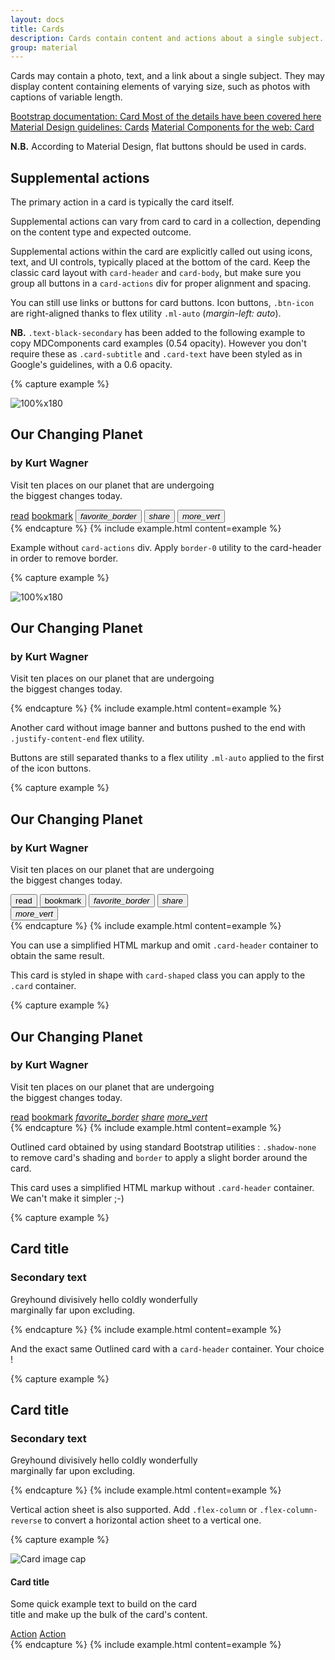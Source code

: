 ```yaml
---
layout: docs
title: Cards
description: Cards contain content and actions about a single subject.
group: material
---
```


Cards may contain a photo, text, and a link about a single subject. They may display content containing elements of varying size, such as photos with captions of variable length.

<div class="list-group my-2 my-lg-5">
    <a href="{{ site.baseurl }}/docs/{{ site.docs_version }}/components/card/" target="_blank" class="list-group-item list-group-item-action lgi-icon-bs">Bootstrap documentation: Card
      <span class="d-block font-weight-normal text-black-secondary"> Most of the details have been covered here</span>
    </a>
    <a href="https://material.io/components/cards/" target="_blank" class="list-group-item list-group-item-action lgi-icon-md">Material Design guidelines: Cards</a>
    <a href="https://material-components.github.io/material-components-web-catalog/#/component/card" target="_blank" class="list-group-item list-group-item-action lgi-icon-mdc">Material Components for the web: Card</a>
</div>

**N.B.** According to Material Design, flat buttons should be used in cards.

## Supplemental actions

The primary action in a card is typically the card itself.

Supplemental actions can vary from card to card in a collection, depending on the content type and expected outcome.

Supplemental actions within the card are explicitly called out using icons, text, and UI controls, typically placed at the bottom of the card. Keep the classic card layout with `card-header` and `card-body`, but make sure you group all buttons in a `card-actions` div for proper alignment and spacing.

You can still use links or buttons for card buttons. Icon buttons, `.btn-icon` are right-aligned thanks to flex utility `.ml-auto` (*margin-left: auto*).

**NB.** `.text-black-secondary` has been added to the following example to copy MDComponents card examples (0.54 opacity). However you don't require these as `.card-subtitle` and `.card-text` have been styled as in Google's guidelines, with a 0.6 opacity.

{% capture example %}
<div class="card" style="max-width: 350px;">
  <img alt="100%x180" class="card-img-top" src="https://material-components.github.io/material-components-web-catalog/static/media/photos/3x2/2.jpg">
  <div class="card-header border-0">
    <h2 class="card-title">Our Changing Planet</h2>
    <h3 class="card-subtitle text-black-secondary">by Kurt Wagner</h3>
  </div>
  <div class="card-body">
    <p class="card-text text-black-secondary">Visit ten places on our planet that are undergoing the biggest changes today.</p>
  </div>
  <div class="card-actions">
    <a class="btn btn-flat-primary" href="#">read</a>
    <a class="btn btn-flat-primary" href="#">bookmark</a>
    <button class="btn btn-icon ml-auto" type="button"><i class="material-icons">favorite_border</i></button>
    <button class="btn btn-icon" type="button"><i class="material-icons">share</i></button>
    <button class="btn btn-icon" type="button"><i class="material-icons">more_vert</i></button>
 </div>
</div>
{% endcapture %}
{% include example.html content=example %}

Example without `card-actions` div. Apply `border-0` utility to the card-header in order to remove border.

{% capture example %}
<div class="card" style="max-width: 350px;">
  <img alt="100%x180" class="card-img-top" src="https://material-components.github.io/material-components-web-catalog/static/media/photos/3x2/2.jpg">
  <div class="card-header border-0">
    <h2 class="card-title">Our Changing Planet</h2>
    <h3 class="card-subtitle">by Kurt Wagner</h3>
  </div>
  <div class="card-body">
    <p class="card-text">Visit ten places on our planet that are undergoing the biggest changes today.</p>
   </div>
</div>
{% endcapture %}
{% include example.html content=example %}

Another card without image banner and buttons pushed to the end with `.justify-content-end` flex utility.

Buttons are still separated thanks to a flex utility `.ml-auto` applied to the first of the icon buttons.

{% capture example %}
<div class="card" style="max-width: 350px;">
  <div class="card-header border-0">
    <h2 class="card-title">Our Changing Planet</h2>
    <h3 class="card-subtitle">by Kurt Wagner</h3>
  </div>
  <div class="card-body">
    <p class="card-text">Visit ten places on our planet that are undergoing the biggest changes today.</p>
  </div>
  <div class="card-actions justify-content-end">
    <button class="btn btn-flat-primary" type="button">read</button>
    <button class="btn btn-flat-primary" type="button">bookmark</button>
    <button class="btn btn-icon ml-auto" type="button"><i class="material-icons">favorite_border</i></button>
    <button class="btn btn-icon" type="button"><i class="material-icons">share</i></button>
    <button class="btn btn-icon" type="button"><i class="material-icons">more_vert</i></button>
  </div>
</div>
{% endcapture %}
{% include example.html content=example %}

You can use a simplified HTML markup and omit `.card-header` container to obtain the same result.

This card is styled in shape with `card-shaped` class you can apply to the `.card` container.

{% capture example %}
<div class="card card-shaped" style="max-width: 350px;">
  <div class="card-body">
    <h2 class="card-title">Our Changing Planet</h2>
    <h3 class="card-subtitle">by Kurt Wagner</h3>
    <p class="card-text">Visit ten places on our planet that are undergoing the biggest changes today.</p>
  </div>
  <div class="card-actions">
    <a class="btn btn-flat-primary" href="#">read</a>
    <a class="btn btn-flat-primary" href="#">bookmark</a>
    <a class="btn btn-flat-primary ml-auto" href="#"><i class="material-icons">favorite_border</i></a>
    <a class="btn btn-flat-primary" href="#"><i class="material-icons">share</i></a>
    <a class="btn btn-flat-primary" href="#"><i class="material-icons">more_vert</i></a>
  </div>
</div>
{% endcapture %}
{% include example.html content=example %}

Outlined card obtained by using standard Bootstrap utilities : `.shadow-none` to remove card's shading and `border` to apply a slight border around the card.

This card uses a simplified HTML markup without `.card-header` container. We can't make it simpler ;-&#41;

{% capture example %}
<div class="card shadow-none border" style="max-width: 350px;">
  <div class="card-body">
   <h2 class="card-title">Card title</h2>
   <h3 class="card-subtitle">Secondary text</h3>
   <p class="card-text">Greyhound divisively hello coldly wonderfully marginally far upon excluding.</p>
  </div>
</div>
{% endcapture %}
{% include example.html content=example %}

And the exact same Outlined card with a `card-header` container. Your choice !

{% capture example %}
<div class="card shadow-none border" style="max-width: 350px;">
  <div class="card-header border-0">
   <h2 class="card-title">Card title</h2>
   <h3 class="card-subtitle">Secondary text</h3>
  </div>
  <div class="card-body">
   <p class="card-text">Greyhound divisively hello coldly wonderfully marginally far upon excluding.</p>
  </div>
</div>
{% endcapture %}
{% include example.html content=example %}

Vertical action sheet is also supported. Add `.flex-column` or `.flex-column-reverse` to convert a horizontal action sheet to a vertical one.

{% capture example %}
<div class="card" style="width: 20rem;">
  <img alt="Card image cap" class="card-img-top" data-src="holder.js/100px180/">
  <div class="card-body">
    <h4 class="card-title">Card title</h4>
    <p class="card-text">Some quick example text to build on the card title and make up the bulk of the card's content.</p>
  </div>
  <div class="card-actions flex-column">
    <a class="btn btn-flat-primary" href="#">Action</a>
    <a class="btn btn-flat-primary" href="#">Action</a>
  </div>
</div>
{% endcapture %}
{% include example.html content=example %}
